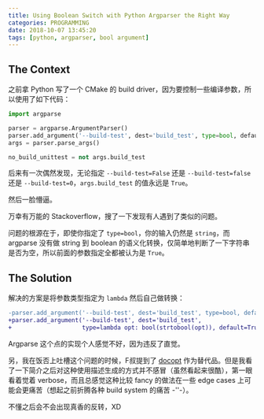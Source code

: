 ```yaml
---
title: Using Boolean Switch with Python Argparser the Right Way
categories: PROGRAMMING
date: 2018-10-07 13:45:20
tags: [python, argparser, bool argument]
---
```

## The Context

之前拿 Python 写了一个 CMake 的 build driver，因为要控制一些编译参数，所以使用了如下代码：

```python
import argparse

parser = argparse.ArgumentParser()
parser.add_argument('--build-test', dest='build_test', type=bool, default=True)
args = parser.parse_args()

no_build_unittest = not args.build_test
```

后来有一次偶然发现，无论指定 `--build-test=False` 还是 `--build-test=false` 还是 `--build-test=0`，`args.build_test` 的值永远是 `True`。

然后一脸懵逼。

万幸有万能的 Stackoverflow，搜了一下发现有人遇到了类似的问题。

问题的根源在于，即使你指定了 `type=bool`，你的输入仍然是 `string`，而 argparse 没有做 string 到 boolean 的语义化转换，仅简单地判断了一下字符串是否为空，所以前面的参数指定全都被认为是 `True`。

## The Solution

解决的方案是将参数类型指定为 `lambda` 然后自己做转换：

```diff
-parser.add_argument('--build-test', dest='build_test', type=bool, default=True)
+parser.add_argument('--build-test', dest='build_test',
+                    type=lambda opt: bool(strtobool(opt)), default=True)
```

Argparse 这个点的实现个人感觉不好，因为违反了直觉。

另，我在饭否上吐槽这个问题的时候，F叔提到了 [docopt](https://github.com/docopt/docopt) 作为替代品。但是我看了一下简介之后对这种使用描述生成的方式并不感冒（虽然看起来很酷），第一眼看着觉着 verbose，而且总感觉这种比较 fancy 的做法在一些 edge cases 上可能会更痛苦（想起之前折腾各种 build system 的痛苦 -''-）。

不懂之后会不会出现真香的反转，XD
